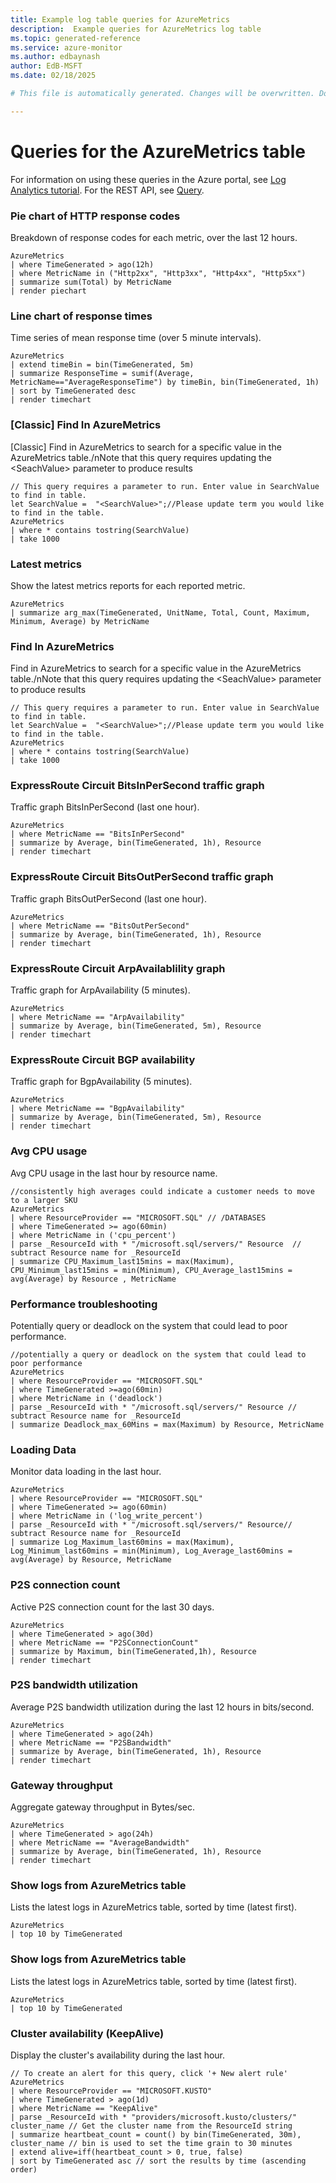 ```yaml
---
title: Example log table queries for AzureMetrics
description:  Example queries for AzureMetrics log table
ms.topic: generated-reference
ms.service: azure-monitor
ms.author: edbaynash
author: EdB-MSFT
ms.date: 02/18/2025

# This file is automatically generated. Changes will be overwritten. Do not change this file directly. 

---
```


# Queries for the AzureMetrics table

For information on using these queries in the Azure portal, see [Log Analytics tutorial](/azure/azure-monitor/logs/log-analytics-tutorial). For the REST API, see [Query](/rest/api/loganalytics/query).


### Pie chart of HTTP response codes  


Breakdown of response codes for each metric, over the last 12 hours.   

```query
AzureMetrics 
| where TimeGenerated > ago(12h)  
| where MetricName in ("Http2xx", "Http3xx", "Http4xx", "Http5xx") 
| summarize sum(Total) by MetricName  
| render piechart
```



### Line chart of response times  


Time series of mean response time (over 5 minute intervals).  

```query
AzureMetrics 
| extend timeBin = bin(TimeGenerated, 5m) 
| summarize ResponseTime = sumif(Average, MetricName=="AverageResponseTime") by timeBin, bin(TimeGenerated, 1h) 
| sort by TimeGenerated desc 
| render timechart
```



### [Classic] Find In AzureMetrics  


[Classic] Find in AzureMetrics to search for a specific value in the AzureMetrics table./nNote that this query requires updating the \<SeachValue\> parameter to produce results  

```query
// This query requires a parameter to run. Enter value in SearchValue to find in table.
let SearchValue =  "<SearchValue>";//Please update term you would like to find in the table.
AzureMetrics
| where * contains tostring(SearchValue)
| take 1000
```



### Latest metrics  


Show the latest metrics reports for each reported metric.  

```query
AzureMetrics 
| summarize arg_max(TimeGenerated, UnitName, Total, Count, Maximum, Minimum, Average) by MetricName
```



### Find In AzureMetrics  


Find in AzureMetrics to search for a specific value in the AzureMetrics table./nNote that this query requires updating the \<SeachValue\> parameter to produce results  

```query
// This query requires a parameter to run. Enter value in SearchValue to find in table.
let SearchValue =  "<SearchValue>";//Please update term you would like to find in the table.
AzureMetrics
| where * contains tostring(SearchValue)
| take 1000
```



### ExpressRoute Circuit BitsInPerSecond traffic graph  


Traffic graph BitsInPerSecond (last one hour).  

```query
AzureMetrics
| where MetricName == "BitsInPerSecond"
| summarize by Average, bin(TimeGenerated, 1h), Resource
| render timechart
```



### ExpressRoute Circuit BitsOutPerSecond traffic graph  


Traffic graph BitsOutPerSecond (last one hour).  

```query
AzureMetrics
| where MetricName == "BitsOutPerSecond"
| summarize by Average, bin(TimeGenerated, 1h), Resource
| render timechart
```



### ExpressRoute Circuit ArpAvailablility graph  


Traffic graph for ArpAvailability (5 minutes).  

```query
AzureMetrics
| where MetricName == "ArpAvailability"
| summarize by Average, bin(TimeGenerated, 5m), Resource
| render timechart
```



### ExpressRoute Circuit BGP availability  


Traffic graph for BgpAvailability (5 minutes).  

```query
AzureMetrics
| where MetricName == "BgpAvailability"
| summarize by Average, bin(TimeGenerated, 5m), Resource
| render timechart
```



### Avg CPU usage  


Avg CPU usage in the last hour by resource name.  

```query
//consistently high averages could indicate a customer needs to move to a larger SKU
AzureMetrics
| where ResourceProvider == "MICROSOFT.SQL" // /DATABASES
| where TimeGenerated >= ago(60min)
| where MetricName in ('cpu_percent') 
| parse _ResourceId with * "/microsoft.sql/servers/" Resource  // subtract Resource name for _ResourceId
| summarize CPU_Maximum_last15mins = max(Maximum), CPU_Minimum_last15mins = min(Minimum), CPU_Average_last15mins = avg(Average) by Resource , MetricName
```



### Performance troubleshooting  


Potentially query or deadlock on the system that could lead to poor performance.  

```query
//potentially a query or deadlock on the system that could lead to poor performance
AzureMetrics
| where ResourceProvider == "MICROSOFT.SQL"
| where TimeGenerated >=ago(60min)
| where MetricName in ('deadlock')
| parse _ResourceId with * "/microsoft.sql/servers/" Resource // subtract Resource name for _ResourceId
| summarize Deadlock_max_60Mins = max(Maximum) by Resource, MetricName
```



### Loading Data  


Monitor data loading in the last hour.  

```query
AzureMetrics
| where ResourceProvider == "MICROSOFT.SQL"
| where TimeGenerated >= ago(60min)
| where MetricName in ('log_write_percent')
| parse _ResourceId with * "/microsoft.sql/servers/" Resource// subtract Resource name for _ResourceId
| summarize Log_Maximum_last60mins = max(Maximum), Log_Minimum_last60mins = min(Minimum), Log_Average_last60mins = avg(Average) by Resource, MetricName
```



### P2S connection count  


Active P2S connection count for the last 30 days.  

```query
AzureMetrics 
| where TimeGenerated > ago(30d)
| where MetricName == "P2SConnectionCount"
| summarize by Maximum, bin(TimeGenerated,1h), Resource
| render timechart
```



### P2S bandwidth utilization  


Average P2S bandwidth utilization during the last 12 hours in bits/second.  

```query
AzureMetrics
| where TimeGenerated > ago(24h)
| where MetricName == "P2SBandwidth" 
| summarize by Average, bin(TimeGenerated, 1h), Resource
| render timechart
```



### Gateway throughput  


Aggregate gateway throughput in Bytes/sec.  

```query
AzureMetrics 
| where TimeGenerated > ago(24h)
| where MetricName == "AverageBandwidth"
| summarize by Average, bin(TimeGenerated, 1h), Resource
| render timechart
```



### Show logs from AzureMetrics table  


Lists the latest logs in AzureMetrics table, sorted by time (latest first).  

```query
AzureMetrics
| top 10 by TimeGenerated
```



### Show logs from AzureMetrics table  


Lists the latest logs in AzureMetrics table, sorted by time (latest first).  

```query
AzureMetrics
| top 10 by TimeGenerated
```



### Cluster availability (KeepAlive)  


Display the cluster's availability during the last hour.  

```query
// To create an alert for this query, click '+ New alert rule'
AzureMetrics 
| where ResourceProvider == "MICROSOFT.KUSTO"
| where TimeGenerated > ago(1d)
| where MetricName == "KeepAlive"
| parse _ResourceId with * "providers/microsoft.kusto/clusters/" cluster_name // Get the cluster name from the ResourceId string
| summarize heartbeat_count = count() by bin(TimeGenerated, 30m), cluster_name // bin is used to set the time grain to 30 minutes
| extend alive=iff(heartbeat_count > 0, true, false)
| sort by TimeGenerated asc // sort the results by time (ascending order)
```

